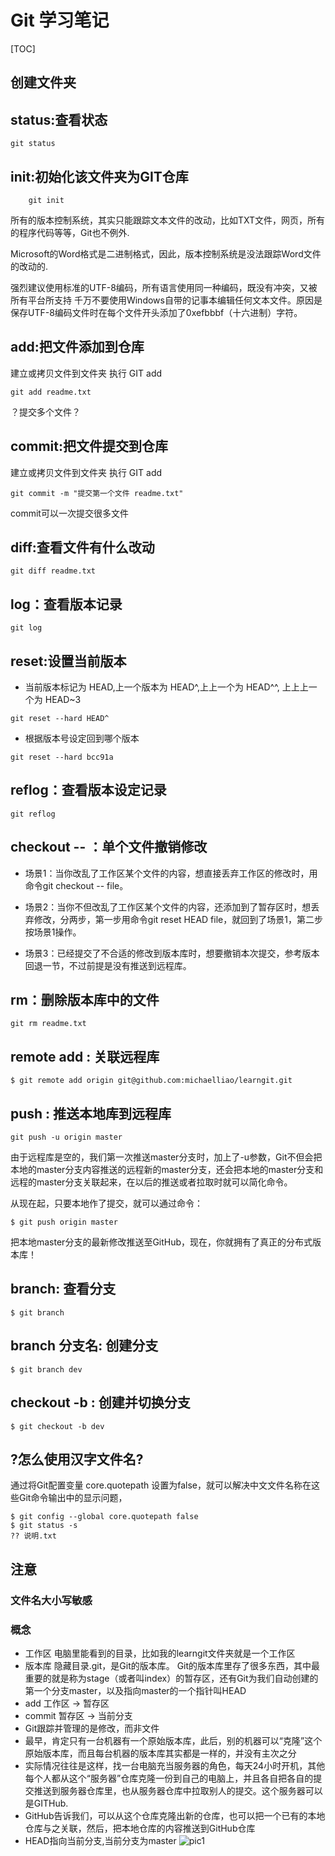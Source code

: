 # Git 学习笔记

[TOC]

## 创建文件夹
## status:查看状态

```
git status
```

## init:初始化该文件夹为GIT仓库
```
    git init
```

所有的版本控制系统，其实只能跟踪文本文件的改动，比如TXT文件，网页，所有的程序代码等等，Git也不例外.

Microsoft的Word格式是二进制格式，因此，版本控制系统是没法跟踪Word文件的改动的.

强烈建议使用标准的UTF-8编码，所有语言使用同一种编码，既没有冲突，又被所有平台所支持
千万不要使用Windows自带的记事本编辑任何文本文件。原因是保存UTF-8编码文件时在每个文件开头添加了0xefbbbf（十六进制）字符。

## add:把文件添加到仓库
建立或拷贝文件到文件夹
执行 GIT add
```
git add readme.txt
```

？提交多个文件？

## commit:把文件提交到仓库
建立或拷贝文件到文件夹
执行 GIT add
```
git commit -m "提交第一个文件 readme.txt"
```

commit可以一次提交很多文件


## diff:查看文件有什么改动

```
git diff readme.txt
```

## log：查看版本记录

```
git log
```


## reset:设置当前版本

* 当前版本标记为 HEAD,上一个版本为 HEAD^,上上一个为 HEAD^^, 上上上一个为 HEAD~3

```
git reset --hard HEAD^
```

* 根据版本号设定回到哪个版本

```
git reset --hard bcc91a
```


## reflog：查看版本设定记录

```
git reflog
```

## checkout -- ：单个文件撤销修改
* 场景1：当你改乱了工作区某个文件的内容，想直接丢弃工作区的修改时，用命令git checkout -- file。

* 场景2：当你不但改乱了工作区某个文件的内容，还添加到了暂存区时，想丢弃修改，分两步，第一步用命令git reset HEAD file，就回到了场景1，第二步按场景1操作。

* 场景3：已经提交了不合适的修改到版本库时，想要撤销本次提交，参考版本回退一节，不过前提是没有推送到远程库。


## rm：删除版本库中的文件

```
git rm readme.txt
```

## remote add : 关联远程库

```
$ git remote add origin git@github.com:michaelliao/learngit.git
```

## push : 推送本地库到远程库

```
git push -u origin master
```

由于远程库是空的，我们第一次推送master分支时，加上了-u参数，Git不但会把本地的master分支内容推送的远程新的master分支，还会把本地的master分支和远程的master分支关联起来，在以后的推送或者拉取时就可以简化命令。

从现在起，只要本地作了提交，就可以通过命令：

```
$ git push origin master
```

把本地master分支的最新修改推送至GitHub，现在，你就拥有了真正的分布式版本库！

## branch: 查看分支

```
$ git branch
```


## branch 分支名: 创建分支

```
$ git branch dev
```


## checkout -b : 创建并切换分支

```
$ git checkout -b dev
```



## ?怎么使用汉字文件名?

通过将Git配置变量 core.quotepath 设置为false，就可以解决中文文件名称在这些Git命令输出中的显示问题，

```        
$ git config --global core.quotepath false
$ git status -s
?? 说明.txt
```


## 注意

### 文件名大小写敏感

### 概念

* 工作区
    电脑里能看到的目录，比如我的learngit文件夹就是一个工作区
* 版本库
    隐藏目录.git，是Git的版本库。
    Git的版本库里存了很多东西，其中最重要的就是称为stage（或者叫index）的暂存区，还有Git为我们自动创建的第一个分支master，以及指向master的一个指针叫HEAD
* add 工作区 -> 暂存区
* commit 暂存区 -> 当前分支
* Git跟踪并管理的是修改，而非文件
* 最早，肯定只有一台机器有一个原始版本库，此后，别的机器可以“克隆”这个原始版本库，而且每台机器的版本库其实都是一样的，并没有主次之分
* 实际情况往往是这样，找一台电脑充当服务器的角色，每天24小时开机，其他每个人都从这个“服务器”仓库克隆一份到自己的电脑上，并且各自把各自的提交推送到服务器仓库里，也从服务器仓库中拉取别人的提交。这个服务器可以是GITHub.
* GitHub告诉我们，可以从这个仓库克隆出新的仓库，也可以把一个已有的本地仓库与之关联，然后，把本地仓库的内容推送到GitHub仓库
* HEAD指向当前分支,当前分支为master
![pic1](https://www.liaoxuefeng.com/files/attachments/0013849087937492135fbf4bbd24dfcbc18349a8a59d36d000/0)
    

